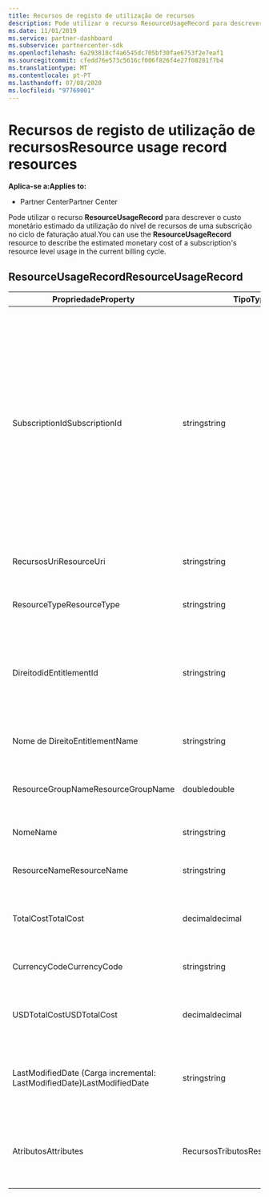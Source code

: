 ```yaml
---
title: Recursos de registo de utilização de recursos
description: Pode utilizar o recurso ResourceUsageRecord para descrever o custo monetário estimado da utilização do nível de recursos de uma subscrição no ciclo de faturação atual.
ms.date: 11/01/2019
ms.service: partner-dashboard
ms.subservice: partnercenter-sdk
ms.openlocfilehash: 6a293818cf4a6545dc705bf30fae6753f2e7eaf1
ms.sourcegitcommit: cfedd76e573c5616cf006f826f4e27f08281f7b4
ms.translationtype: MT
ms.contentlocale: pt-PT
ms.lasthandoff: 07/08/2020
ms.locfileid: "97769001"
---
```

# <a name="resource-usage-record-resources"></a><span data-ttu-id="08ce1-103">Recursos de registo de utilização de recursos</span><span class="sxs-lookup"><span data-stu-id="08ce1-103">Resource usage record resources</span></span>

<span data-ttu-id="08ce1-104">**Aplica-se a:**</span><span class="sxs-lookup"><span data-stu-id="08ce1-104">**Applies to:**</span></span>

- <span data-ttu-id="08ce1-105">Partner Center</span><span class="sxs-lookup"><span data-stu-id="08ce1-105">Partner Center</span></span>

<span data-ttu-id="08ce1-106">Pode utilizar o recurso **ResourceUsageRecord** para descrever o custo monetário estimado da utilização do nível de recursos de uma subscrição no ciclo de faturação atual.</span><span class="sxs-lookup"><span data-stu-id="08ce1-106">You can use the **ResourceUsageRecord** resource to describe the estimated monetary cost of a subscription's resource level usage in the current billing cycle.</span></span>

## <a name="resourceusagerecord"></a><span data-ttu-id="08ce1-107">ResourceUsageRecord</span><span class="sxs-lookup"><span data-stu-id="08ce1-107">ResourceUsageRecord</span></span>

| <span data-ttu-id="08ce1-108">Propriedade</span><span class="sxs-lookup"><span data-stu-id="08ce1-108">Property</span></span>         | <span data-ttu-id="08ce1-109">Tipo</span><span class="sxs-lookup"><span data-stu-id="08ce1-109">Type</span></span>               | <span data-ttu-id="08ce1-110">Descrição</span><span class="sxs-lookup"><span data-stu-id="08ce1-110">Description</span></span>                                                                                   |
|------------------|--------------------|-----------------------------------------------------------------------------------------------|
| <span data-ttu-id="08ce1-111">SubscriptionId</span><span class="sxs-lookup"><span data-stu-id="08ce1-111">SubscriptionId</span></span>           | <span data-ttu-id="08ce1-112">string</span><span class="sxs-lookup"><span data-stu-id="08ce1-112">string</span></span>             | <span data-ttu-id="08ce1-113">Recebe ou define o identificador de assinatura.</span><span class="sxs-lookup"><span data-stu-id="08ce1-113">Gets or sets the subscription identifier.</span></span> <span data-ttu-id="08ce1-114">Para as subscrições microsoft Azure (MS-AZR-0145P), este valor é o identificador de subscrição de comércio.</span><span class="sxs-lookup"><span data-stu-id="08ce1-114">For Microsoft Azure (MS-AZR-0145P) subscriptions, this value is the commerce subscription identifier.</span></span> <span data-ttu-id="08ce1-115">Para os planos Azure, este valor é o identificador do plano Azure).</span><span class="sxs-lookup"><span data-stu-id="08ce1-115">For Azure plans, this value is the Azure plan identifier).</span></span>                  |
| <span data-ttu-id="08ce1-116">RecursosUri</span><span class="sxs-lookup"><span data-stu-id="08ce1-116">ResourceUri</span></span>  | <span data-ttu-id="08ce1-117">string</span><span class="sxs-lookup"><span data-stu-id="08ce1-117">string</span></span>             | <span data-ttu-id="08ce1-118">Recebe ou define o recurso URI."</span><span class="sxs-lookup"><span data-stu-id="08ce1-118">Gets or sets the resource URI."</span></span>                                                        |
| <span data-ttu-id="08ce1-119">ResourceType</span><span class="sxs-lookup"><span data-stu-id="08ce1-119">ResourceType</span></span>          | <span data-ttu-id="08ce1-120">string</span><span class="sxs-lookup"><span data-stu-id="08ce1-120">string</span></span>             | <span data-ttu-id="08ce1-121">Recebe ou define o tipo de recurso.</span><span class="sxs-lookup"><span data-stu-id="08ce1-121">Gets or sets the resource type.</span></span>                                       |
| <span data-ttu-id="08ce1-122">Direitodid</span><span class="sxs-lookup"><span data-stu-id="08ce1-122">EntitlementId</span></span>               | <span data-ttu-id="08ce1-123">string</span><span class="sxs-lookup"><span data-stu-id="08ce1-123">string</span></span>             | <span data-ttu-id="08ce1-124">Obtém ou define o identificador de direito (o identificador de assinatura Azure).</span><span class="sxs-lookup"><span data-stu-id="08ce1-124">Gets or sets the entitlement identifier (the Azure subscription identifier).</span></span>                                                 |
| <span data-ttu-id="08ce1-125">Nome de Direito</span><span class="sxs-lookup"><span data-stu-id="08ce1-125">EntitlementName</span></span>             | <span data-ttu-id="08ce1-126">string</span><span class="sxs-lookup"><span data-stu-id="08ce1-126">string</span></span>             | <span data-ttu-id="08ce1-127">Recebe ou define o nome do direito.</span><span class="sxs-lookup"><span data-stu-id="08ce1-127">Gets or sets the entitlement name.</span></span>                                                     |
| <span data-ttu-id="08ce1-128">ResourceGroupName</span><span class="sxs-lookup"><span data-stu-id="08ce1-128">ResourceGroupName</span></span>        | <span data-ttu-id="08ce1-129">double</span><span class="sxs-lookup"><span data-stu-id="08ce1-129">double</span></span>             | <span data-ttu-id="08ce1-130">Obtém ou define o nome do grupo de recursos.</span><span class="sxs-lookup"><span data-stu-id="08ce1-130">Gets or sets the resource group name.</span></span>   |
| <span data-ttu-id="08ce1-131">Nome</span><span class="sxs-lookup"><span data-stu-id="08ce1-131">Name</span></span>   | <span data-ttu-id="08ce1-132">string</span><span class="sxs-lookup"><span data-stu-id="08ce1-132">string</span></span>             | <span data-ttu-id="08ce1-133">O nome do recurso.</span><span class="sxs-lookup"><span data-stu-id="08ce1-133">The name of the resource.</span></span> |
| <span data-ttu-id="08ce1-134">ResourceName</span><span class="sxs-lookup"><span data-stu-id="08ce1-134">ResourceName</span></span>   | <span data-ttu-id="08ce1-135">string</span><span class="sxs-lookup"><span data-stu-id="08ce1-135">string</span></span>             | <span data-ttu-id="08ce1-136">Recebe ou define o nome do recurso.</span><span class="sxs-lookup"><span data-stu-id="08ce1-136">Gets or sets the name of the resource.</span></span> |
| <span data-ttu-id="08ce1-137">TotalCost</span><span class="sxs-lookup"><span data-stu-id="08ce1-137">TotalCost</span></span>   | <span data-ttu-id="08ce1-138">decimal</span><span class="sxs-lookup"><span data-stu-id="08ce1-138">decimal</span></span>             | <span data-ttu-id="08ce1-139">Obtém ou define o uso total estimado do custo.</span><span class="sxs-lookup"><span data-stu-id="08ce1-139">Gets or sets the estimated total cost usage.</span></span> |
| <span data-ttu-id="08ce1-140">CurrencyCode</span><span class="sxs-lookup"><span data-stu-id="08ce1-140">CurrencyCode</span></span>   | <span data-ttu-id="08ce1-141">string</span><span class="sxs-lookup"><span data-stu-id="08ce1-141">string</span></span>             | <span data-ttu-id="08ce1-142">Recebe ou define o código de moeda.</span><span class="sxs-lookup"><span data-stu-id="08ce1-142">Gets or sets the currency code.</span></span>                                          |
| <span data-ttu-id="08ce1-143">USDTotalCost</span><span class="sxs-lookup"><span data-stu-id="08ce1-143">USDTotalCost</span></span>   | <span data-ttu-id="08ce1-144">decimal</span><span class="sxs-lookup"><span data-stu-id="08ce1-144">decimal</span></span>             | <span data-ttu-id="08ce1-145">Obtém ou define o custo total estimado em USD.</span><span class="sxs-lookup"><span data-stu-id="08ce1-145">Gets or sets the estimated total cost in USD.</span></span>                                         |
| <span data-ttu-id="08ce1-146">LastModifiedDate (Carga incremental: LastModifiedDate)</span><span class="sxs-lookup"><span data-stu-id="08ce1-146">LastModifiedDate</span></span> | <span data-ttu-id="08ce1-147">string</span><span class="sxs-lookup"><span data-stu-id="08ce1-147">string</span></span>             | <span data-ttu-id="08ce1-148">O dia (em formato de data) que este disco foi modificado pela última vez.</span><span class="sxs-lookup"><span data-stu-id="08ce1-148">The day (in date-time format) that this record was last modified.</span></span>                             |
| <span data-ttu-id="08ce1-149">Atributos</span><span class="sxs-lookup"><span data-stu-id="08ce1-149">Attributes</span></span>       | <span data-ttu-id="08ce1-150">RecursosTributos</span><span class="sxs-lookup"><span data-stu-id="08ce1-150">ResourceAttributes</span></span> | <span data-ttu-id="08ce1-151">Os metadados atribuem correspondentes ao recurso.</span><span class="sxs-lookup"><span data-stu-id="08ce1-151">The metadata attributes corresponding to the resource.</span></span>                                        |                                           |
